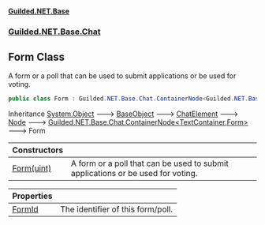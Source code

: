 
#### [Guilded.NET.Base](index 'index')
### [Guilded.NET.Base.Chat](index#Guilded_NET_Base_Chat 'Guilded.NET.Base.Chat')
## Form Class
A form or a poll that can be used to submit applications or be used for voting.  
```csharp
public class Form : Guilded.NET.Base.Chat.ContainerNode<Guilded.NET.Base.Chat.TextContainer, Guilded.NET.Base.Chat.Form>
```

Inheritance [System.Object](https://docs.microsoft.com/en-us/dotnet/api/System.Object 'System.Object') &#129106; [BaseObject](BaseObject 'Guilded.NET.Base.BaseObject') &#129106; [ChatElement](ChatElement 'Guilded.NET.Base.Chat.ChatElement') &#129106; [Node](Node 'Guilded.NET.Base.Chat.Node') &#129106; [Guilded.NET.Base.Chat.ContainerNode&lt;](ContainerNode_T_R_ 'Guilded.NET.Base.Chat.ContainerNode&lt;T,R&gt;')[TextContainer](TextContainer 'Guilded.NET.Base.Chat.TextContainer')[,](ContainerNode_T_R_ 'Guilded.NET.Base.Chat.ContainerNode&lt;T,R&gt;')[Form](Form 'Guilded.NET.Base.Chat.Form')[&gt;](ContainerNode_T_R_ 'Guilded.NET.Base.Chat.ContainerNode&lt;T,R&gt;') &#129106; Form  

| Constructors | |
| :--- | :--- |
| [Form(uint)](Form_Form(uint) 'Guilded.NET.Base.Chat.Form.Form(uint)') | A form or a poll that can be used to submit applications or be used for voting.<br/> |

| Properties | |
| :--- | :--- |
| [FormId](Form_FormId 'Guilded.NET.Base.Chat.Form.FormId') | The identifier of this form/poll.<br/> |
